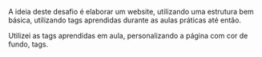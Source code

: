 A ideia deste desafio é elaborar um website, utilizando uma estrutura bem básica, utilizando tags aprendidas durante as aulas práticas até então.

Utilizei as tags aprendidas em aula, personalizando a página com cor de fundo, tags.
